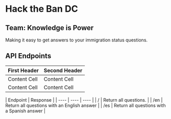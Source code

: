 # Hack the Ban DC
## Team: Knowledge is Power

Making it easy to get answers to your immigration status questions.

## API Endpoints

| First Header  | Second Header |
| ------------- | ------------- |
| Content Cell  | Content Cell  |
| Content Cell  | Content Cell  |

| Endpoint | Response |
| ---- | ---- | ---- |
| / | Return all questions. |
| /en | Return all questions with an English answer |
| /es | Return all questions with a Spanish answer |
